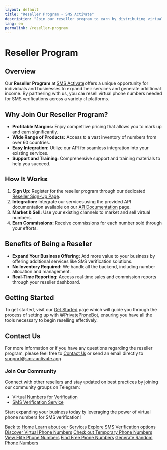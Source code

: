 ```yaml
---
layout: default
title: "Reseller Program - SMS Activate"
description: "Join our reseller program to earn by distributing virtual numbers for SMS verification."
lang: en
permalink: /reseller-program
---
```


# Reseller Program

## Overview
Our **Reseller Program** at [SMS Activate](https://sms-activate.app) offers a unique opportunity for individuals and businesses to expand their services and generate additional income. By partnering with us, you can resell virtual phone numbers needed for SMS verifications across a variety of platforms.

## Why Join Our Reseller Program?
- **Profitable Margins:** Enjoy competitive pricing that allows you to mark up and earn significantly.
- **Wide Range of Products:** Access to a vast inventory of numbers from over 60 countries.
- **Easy Integration:** Utilize our API for seamless integration into your existing services.
- **Support and Training:** Comprehensive support and training materials to help you succeed.

## How It Works
1. **Sign Up:** Register for the reseller program through our dedicated [Reseller Sign-Up Page](https://sms-activate.app/reseller-signup).
2. **Integration:** Integrate our services using the provided API documentation available on our [API Documentation](/api-documentation) page.
3. **Market & Sell:** Use your existing channels to market and sell virtual numbers.
4. **Earn Commissions:** Receive commissions for each number sold through your efforts.

## Benefits of Being a Reseller
- **Expand Your Business Offering:** Add more value to your business by offering additional services like SMS verification solutions.
- **No Inventory Required:** We handle all the backend, including number allocation and management.
- **Real-Time Reporting:** Access real-time sales and commission reports through your reseller dashboard.

## Getting Started
To get started, visit our [Get Started](/get-started) page which will guide you through the process of setting up with [@PrivatePhoneBot](https://t.me/PrivatePhoneBot), ensuring you have all the tools necessary to begin reselling effectively.

## Contact Us
For more information or if you have any questions regarding the reseller program, please feel free to [Contact Us](/contact) or send an email directly to [support@sms-activate.app](mailto:support@sms-activate.app).

### Join Our Community
Connect with other resellers and stay updated on best practices by joining our community groups on Telegram:
- [Virtual Numbers for Verification](https://t.me/VirtualNumbersForVerification)
- [SMS Verification Service](https://t.me/SmsVerificationService)

Start expanding your business today by leveraging the power of virtual phone numbers for SMS verification!

[Back to Home](/)
[Learn about our Services](/services)
[Explore SMS Verification options](/sms-verification)
[Discover Virtual Phone Numbers](/virtual-phone-numbers)
[Check out Temporary Phone Numbers](/temporary-phone-numbers)
[View Elite Phone Numbers](/elite-phone-numbers)
[Find Free Phone Numbers](/free-phone-numbers)
[Generate Random Phone Numbers](/phone-number-generator)